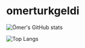 # omerturkgeldi

![Ömer's GitHub stats](https://github-readme-stats.vercel.app/api?username=omerturkgeldi&count_private=true&theme=radical&show_icons=true)

![Top Langs](https://github-readme-stats.vercel.app/api/top-langs/?username=omerturkgeldi&hide=ruby,shell)


